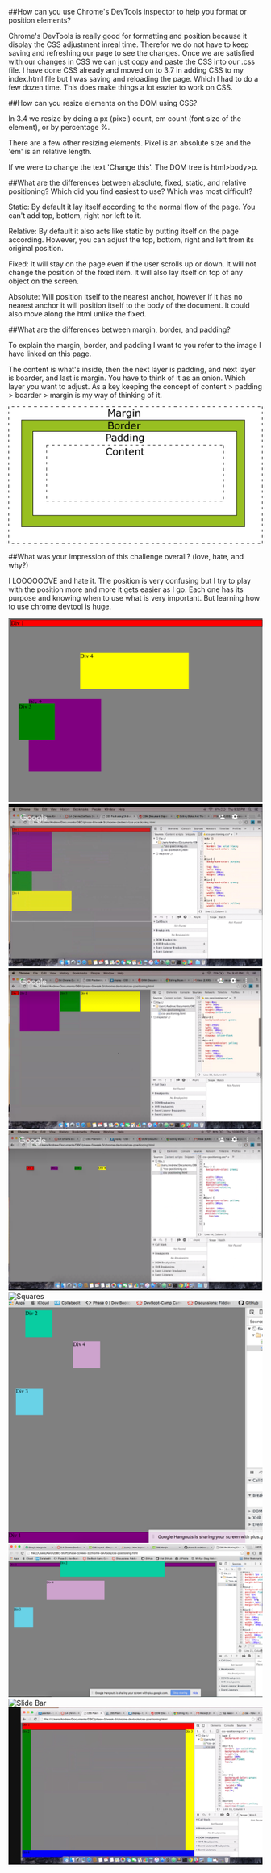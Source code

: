 ##How can you use Chrome's DevTools inspector to help you format or position elements?

Chrome's DevTools is really good for formatting and position because it display the CSS adjustment inreal time.  Therefor we do not have to keep saving and refreshing our page to see the changes.  Once we are satisfied with our changes in CSS we can just copy and paste the CSS into our .css file.  I have done CSS already and moved on to 3.7 in adding CSS to my index.html file but I was saving and reloading the page.  Which I had to do a few dozen time.  This does make things a lot eazier to work on CSS.

##How can you resize elements on the DOM using CSS?

In 3.4 we resize by doing a px (pixel) count, em count (font size of the element), or by percentage %.

There are a few other resizing elements.  Pixel is an absolute size and the 'em' is an relative length.

If we were to change the text 'Change this'.  The DOM tree is html>body>p.

##What are the differences between absolute, fixed, static, and relative positioning? Which did you find easiest to use? Which was most difficult?

Static:  By default it lay itself according to the normal flow of the page.  You can't add top, bottom, right nor left to it.

Relative:  By default it also acts like static by putting itself on the page according.  However, you can adjust the top, bottom, right and left from its original position.

Fixed: It will stay on the page even if the user scrolls up or down.  It will not change the position of the fixed item. It will also lay itself on top of any object on the screen.

Absolute: Will position itself to the nearest anchor, however if it has no nearest anchor it will position itself to the body of the document.  It could also move along the html unlike the fixed.

##What are the differences between margin, border, and padding?

To explain the margin, border, and padding I want to you refer to the image I have linked on this page.

The content is what's inside, then the next layer is padding, and next layer is boarder, and last is margin.  You have to think of it as an onion.  Which layer you want to adjust.
As a key keeping the concept of content > padding > boarder > margin is my way of thinking of it.


![CSS Box Model](imgs/css-box-model.gif)

##What was your impression of this challenge overall? (love, hate, and why?)

I LOOOOOOVE and hate it.  The position is very confusing but I try to play with the position more and more it gets easier as I go.  Each one has its purpose and knowing when to use what is very important.  But learning how to use chrome devtool is huge.

![Change the Colors](imgs/1.Change-the-Colors.png)
![Column](imgs/2.Column.png)
![Row](imgs/3.Row.png)
![Make Equldistant](imgs/4.Make-Equidistant.png)
![Squares](imgs/Squares.png)
![Footer](imgs/6.Footer.png)
![Header](imgs/7.Header.png)
![Slide Bar](imgs/8.Sidebar.png)
![Get Creative](imgs/9.Get-Creative.png)

